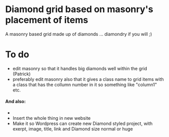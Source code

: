 # Diamond grid based on masonry's placement of items

A masonry based grid made up of diamonds ... diamondry if you will ;)

# To do
  - edit masonry so that it handles big diamonds well within the grid (Patrick)
  - preferably edit masonry also that it gives a class name to grid items with a class that has the collumn number in it so something like "column1" etc.

#### And also:
  -
  - Insert the whole thing in new website
  - Make it so Wordpress can create new Diamond styled project, with exerpt, image, title, link and Diamond size normal or huge
